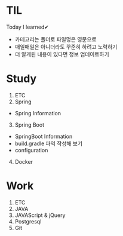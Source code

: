 # TIL
Today I learned✔

* 카테고리는 폴더로 파일명은 영문으로
* 매일매일은 아니더라도 꾸준히 하려고 노력하기
* 더 알게된 내용이 있다면 정보 업데이트하기

# Study
 1. ETC
 2. Spring
  - Spring Information
 3. Spring Boot
  - SpringBoot Information
  - build.gradle 파익 작성해 보기
  - configuration
 4. Docker
 
# Work
 1. ETC
 2. JAVA
 3. JAVAScript & jQuery
 4. Postgresql
 5. Git
